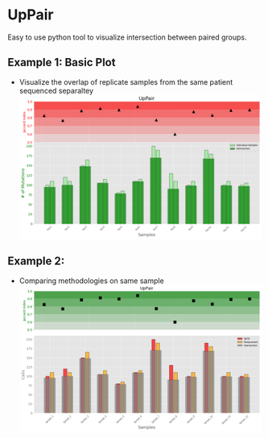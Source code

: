 # UpPair
Easy to use  python tool to visualize intersection between paired groups. 

## Example 1: Basic Plot 
- Visualize the overlap of replicate samples from the same patient sequenced separaltey
![](https://github.com/dannyrabiz/UpPair/blob/main/Images/Example1.png)

## Example 2: 
- Comparing methodologies on same sample
![](https://github.com/dannyrabiz/UpPair/blob/main/Images/Example2.png)
